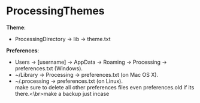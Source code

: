 # ProcessingThemes
**Theme**:
- ProcessingDirectory -> lib -> theme.txt

**Preferences**:
- Users -> [username] -> AppData -> Roaming -> Processing -> preferences.txt (Windows).
- ~/Library -> Processing -> preferences.txt (on Mac OS X).
- ~/.processing -> preferences.txt (on Linux).  
make sure to delete all other preferences files even preferences.old if its there.<\br>make a backup just incase
